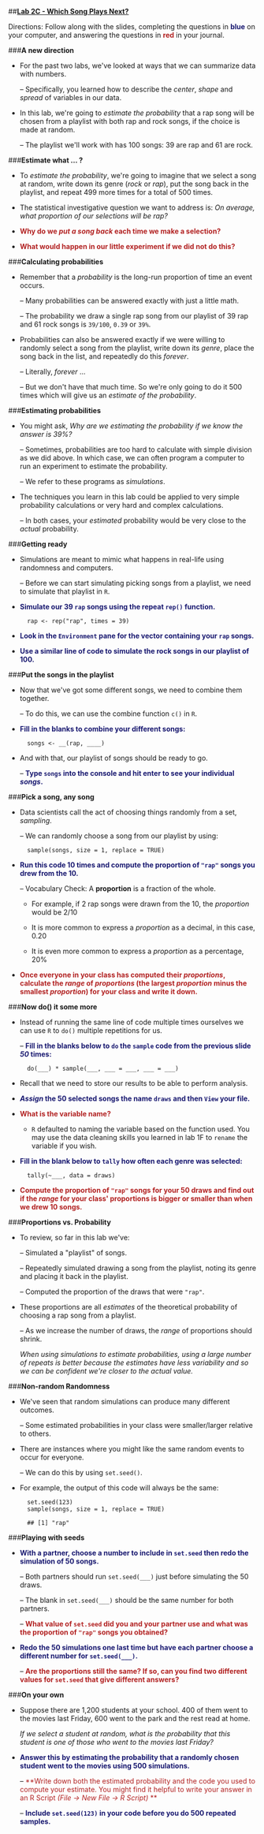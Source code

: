 ##**<u>Lab 2C - Which Song Plays Next?</u>**

Directions: Follow along with the slides, completing the questions in <span style="color:midnightblue;">**blue**</span> on your computer, and answering the questions in <span style="color:firebrick;">**red**</span> in your journal.

###**A new direction**
* For the past two labs, we've looked at ways that we can summarize data with numbers.

    – Specifically, you learned how to describe the *center*, *shape* and *spread* of variables
    in our data.

* In this lab, we're going to *estimate the probability* that a rap song will be chosen from a
playlist with both rap and rock songs, if the choice is made at random.

    – The playlist we'll work with has 100 songs: 39 are rap and 61 are rock.

###**Estimate what ... ?**
* To *estimate the probability*, we're going to imagine that we select a song at random, write
down its genre (*rock* or *rap*), put the song back in the playlist, and repeat 499 more times for
a total of 500 times.

* The statistical investigative question we want to address is: *On average, what proportion of our
selections will be rap?*

* <span style="color:firebrick;">**Why do we *put a song back* each time we make a selection?**</span>

* <span style="color:firebrick;">**What would happen in our little experiment if we did not do this?**</span>

###**Calculating probabilities**
* Remember that a *probability* is the long-run proportion of time an event occurs.

    – Many probabilities can be answered exactly with just a little math.

    – The probability we draw a single rap song from our playlist of 39 rap and 61 rock
    songs is ```39/100```, ```0.39``` or ```39%```.

* Probabilities can also be answered exactly if we were willing to randomly select a song from
the playlist, write down its *genre*, place the song back in the list, and repeatedly do this
*forever*.

    – Literally, *forever* ...

    – But we don't have that much time. So we're only going to do it 500 times which will
    give us an *estimate of the probability*.

###**Estimating probabilities**
* You might ask, *Why are we estimating the probability if we know the answer is 39%?*

    – Sometimes, probabilities are too hard to calculate with simple division as we did
    above. In which case, we can often program a computer to run an experiment to
    estimate the probability.

    – We refer to these programs as *simulations*.

* The techniques you learn in this lab could be applied to very simple probability calculations
or very hard and complex calculations.

    – In both cases, your *estimated* probability would be very close to the *actual*
    probability.

###**Getting ready**
* Simulations are meant to mimic what happens in real-life using randomness and computers.

    – Before we can start simulating picking songs from a playlist, we need to simulate
    that playlist in ```R```.

* <span style="color:midnightblue;">**Simulate our 39 ```rap``` songs using the repeat ```rep()``` function.**</span>

        rap <- rep("rap", times = 39)

* <span style="color:midnightblue;">**Look in the ```Environment``` pane for the vector containing your ```rap``` songs.**</span>

* <span style="color:midnightblue;">**Use a similar line of code to simulate the rock songs in our playlist of 100.**</span>

###**Put the songs in the playlist**

* Now that we've got some different songs, we need to combine them together.

    – To do this, we can use the combine function ```c()``` in ```R```.

* <span style="color:midnightblue;">**Fill in the blanks to combine your different songs:**</span>

        songs <- __(rap, ____)

* And with that, our playlist of songs should be ready to go.

    – <span style="color:midnightblue;">**Type ```songs``` into the console and hit enter to see your individual *songs*.**</span>

###**Pick a song, any song**
* Data scientists call the act of choosing things randomly from a set, *sampling*.

    – We can randomly choose a song from our playlist by using:

        sample(songs, size = 1, replace = TRUE)

* <span style="color:midnightblue;">**Run this code 10 times and compute the proportion of ```"rap"``` songs you drew from the 10.**</span>

    – Vocabulary Check: A **proportion** is a fraction of the whole.

    * For example, if 2 rap songs were drawn from the 10, the *proportion* would be 2/10

    * It is more common to express a *proportion* as a decimal, in this case, 0.20

    * It is even more common to express a *proportion* as a percentage, 20%

* <span style="color:firebrick;">**Once everyone in your class has computed their *proportions*, calculate the
    *range* of *proportions* (the largest *proportion* minus the smallest *proportion*)
    for your class and write it down.**</span>

###**Now do() it some more**
* Instead of running the same line of code multiple times ourselves we can use ```R``` to ```do()```
multiple repetitions for us.

    – <span style="color:midnightblue;">**Fill in the blanks below to ```do``` the ```sample``` code from the previous slide *50* times:**</span>

        do(___) * sample(___, ___ = ___, ___ = ___)

* Recall that we need to store our results to be able to perform analysis.

* <span style="color:midnightblue;">***Assign* the 50 selected songs the name ```draws``` and then ```View``` your file.**</span>

* <span style="color:firebrick;">**What is the variable name?**</span>

    - ```R``` defaulted to naming the variable based on the function used. You may use the data cleaning skills you learned in lab 1F to ```rename``` the variable if you wish.

* <span style="color:midnightblue;">**Fill in the blank below to ```tally``` how often each genre was selected:**</span>

        tally(~___, data = draws)

* <span style="color:firebrick;">**Compute the proportion of ```"rap"``` songs for your 50 draws and find out if the *range* for
your class' proportions is bigger or smaller than when we drew 10 songs.**</span>

###**Proportions vs. Probability**

* To review, so far in this lab we've:

    – Simulated a "playlist" of songs.

    – Repeatedly simulated drawing a song from the playlist, noting its genre and placing
    it back in the playlist.

    – Computed the proportion of the draws that were ```"rap"```.

* These proportions are all *estimates* of the theoretical probability of choosing a rap song
from a playlist.

    – As we increase the number of draws, the *range* of proportions should shrink.

    *When using simulations to estimate probabilities, using a large number of repeats is better because the
estimates have less variability and so we can be confident we're closer to the actual value.*

###**Non-random Randomness**
* We've seen that random simulations can produce many different outcomes.

    – Some estimated probabilities in your class were smaller/larger relative to others.

* There are instances where you might like the same random events to occur for everyone.

    – We can do this by using ```set.seed()```.

* For example, the output of this code will always be the same:


        set.seed(123)
        sample(songs, size = 1, replace = TRUE)

        ## [1] "rap"


###**Playing with seeds**
* <span style="color:midnightblue;">**With a partner, choose a number to include in ```set.seed``` then redo the simulation of 50
songs.**</span>

    – Both partners should run ```set.seed(___)``` just before simulating the 50 draws.

    – The blank in ```set.seed(___)``` should be the same number for both partners.

    – <span style="color:firebrick;">**What value of ```set.seed``` did you and your partner use and what was the proportion of ```"rap"``` songs you obtained?**</span>

* <span style="color:midnightblue;">**Redo the 50 simulations one last time but have each partner choose a different number for
```set.seed(___)```.**</span>

    – <span style="color:firebrick;">**Are the proportions still the same? If so, can you find two different values for
    ```set.seed``` that give different answers?**</span>

###**On your own**
* Suppose there are 1,200 students at your school. 400 of them went to the movies last
Friday, 600 went to the park and the rest read at home.

    *If we select a student at random, what is the probability that this student is one of those who went to the movies last Friday?*

* <span style="color:midnightblue;">**Answer this by estimating the probability that a randomly chosen student went to the
movies using 500 simulations.**</span>

    – <span style="color:firebrick;">**Write down both the estimated probability and the code you used to compute
    your estimate. You might find it helpful to write your answer in an R Script
    *(File -> New File -> R Script)* **</span>

    – <span style="color:midnightblue;">**Include ```set.seed(123)``` in your code before you do 500 repeated samples.**</span>